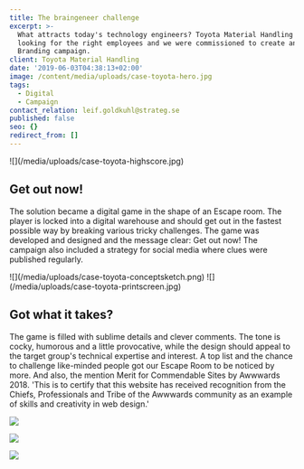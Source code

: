 ```yaml
---
title: The braingeneer challenge
excerpt: >-
  What attracts today's technology engineers? Toyota Material Handling was
  looking for the right employees and we were commissioned to create an Employer
  Branding campaign.
client: Toyota Material Handling
date: '2019-06-03T04:38:13+02:00'
image: /content/media/uploads/case-toyota-hero.jpg
tags:
  - Digital
  - Campaign
contact_relation: leif.goldkuhl@strateg.se
published: false
seo: {}
redirect_from: []
---
```


<Column md="6">  <Box    title="A challenge to challenge"    content="A world-famous brand with strong values and culture - is that enough to catch the  employees you want? The assignment was to create a campaign for the target group that was identified as 'Hunters' - hungry, engineered engineers with power. Thee are digital and triggered by challenges. We created an idea based on the target group's competition instinct and the desire to meet challenges that are not solved by anyone - a true braingineer."  /></Column>

<Column md="6">
![](/media/uploads/case-toyota-highscore.jpg)
</Column>

<EmbedPlayer src="https://player.vimeo.com/video/261798953" />

## Get out now!
The solution became a digital game in the shape of an Escape room. The player is locked into a digital warehouse and should get out in the fastest possible way by breaking various tricky challenges. The game was developed and designed and the message clear: Get out now! The campaign also included a strategy for social media where clues were published regularly.


<Column md="6">
![](/media/uploads/case-toyota-conceptsketch.png)
</Column>

<Column md="6">
![](/media/uploads/case-toyota-printscreen.jpg)
</Column>

## Got what it takes?

The game is filled with sublime details and clever comments. The tone is cocky, humorous and a little provocative, while the design should appeal to the target group's technical expertise and interest. A top list and the chance to challenge like-minded people got our Escape Room to be noticed by more. And also, the mention Merit for Commendable Sites by Awwwards 2018. 'This is to certify that this website has received recognition from the Chiefs, Professionals and Tribe of the Awwwards community as an example of skills and creativity in web design.'


![](/media/uploads/case-toyota-room-one.jpg)

![](/media/uploads/case-toyota-room-two.jpg)

![](/media/uploads/case-toyota-room-three.jpg)

